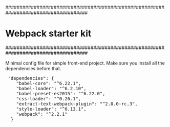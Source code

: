 #####################################################################################

<h1> Webpack starter kit </h1>

#####################################################################################

Minimal config file for simple front-end project. Make sure you install all the dependencies before that.

<pre> "dependencies": {
    "babel-core": "^6.22.1",
    "babel-loader": "^6.2.10",
    "babel-preset-es2015": "^6.22.0",
    "css-loader": "^0.26.1",
    "extract-text-webpack-plugin": "^2.0.0-rc.3",
    "style-loader": "^0.13.1",
    "webpack": "^2.2.1"
  } </pre>
